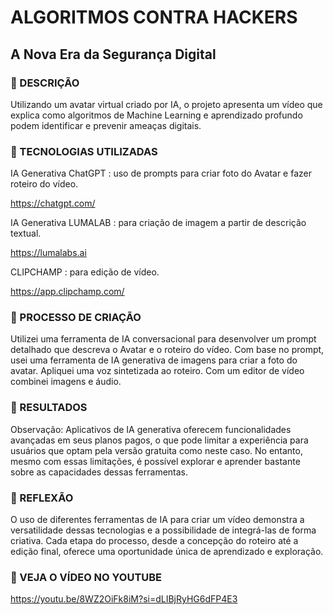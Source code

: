 
# ALGORITMOS CONTRA HACKERS
## A Nova Era da Segurança Digital

### 📒 DESCRIÇÃO

Utilizando um avatar virtual criado por IA, o projeto apresenta um vídeo que explica como algoritmos de Machine 
Learning e aprendizado profundo podem identificar e prevenir ameaças digitais.



### 🤖 TECNOLOGIAS UTILIZADAS


IA Generativa ChatGPT : uso de prompts para criar foto do Avatar e fazer roteiro do vídeo.

https://chatgpt.com/

IA Generativa LUMALAB : para criação de imagem a partir de descrição textual.

https://lumalabs.ai

CLIPCHAMP : para edição de vídeo.

https://app.clipchamp.com/


### 🧐 PROCESSO DE CRIAÇÃO



Utilizei uma ferramenta de IA conversacional para desenvolver um prompt detalhado que descreva o Avatar e o roteiro do vídeo. 
Com base no prompt, usei uma ferramenta de IA generativa de imagens para criar a foto do avatar. 
Apliquei uma voz sintetizada ao roteiro. 
Com um editor de vídeo combinei imagens e áudio.


### 🚀 RESULTADOS


Observação: Aplicativos de IA generativa oferecem funcionalidades avançadas em seus planos pagos, o que pode limitar a experiência 
para usuários que optam pela versão gratuita como neste caso. 
No entanto, mesmo com essas limitações, é possível explorar e aprender bastante sobre as capacidades dessas ferramentas.



### 💭 REFLEXÃO


O uso de diferentes ferramentas de IA para criar um vídeo demonstra a versatilidade dessas tecnologias e a possibilidade de integrá-las de forma criativa. 
Cada etapa do processo, desde a concepção do roteiro até a edição final, oferece uma oportunidade única de aprendizado e exploração.


### 🎥 VEJA O VÍDEO NO YOUTUBE


https://youtu.be/8WZ2OiFk8iM?si=dLIBjRyHG6dFP4E3



